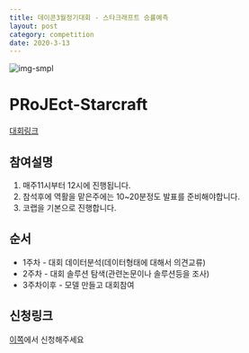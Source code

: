 ```yaml
---
title: 데이콘3월정기대회 - 스타크래프트 승률예측
layout: post
category: competition
date: 2020-3-13
---
```


![img-smpl](https://i.ytimg.com/vi/i2MphoAC1uQ/maxresdefault.jpg)

# PRoJEct-Starcraft



[대회링크](https://dacon.io/competitions/official/235583/overview/)

## 참여설명

1. 매주11시부터 12시에 진행됩니다.
2. 참석후에 역활을 맡은주에는 10~20분정도 발표를 준비해야합니다.
3. 코랩을 기본으로 진행합니다.

## 순서

* 1주차 - 대회 데이터분석(데이터형태에 대해서 의견교류)
* 2주차 - 대회 솔루션 탐색(관련논문이나 솔루션등을 조사)
* 3주차이후 - 모델 만들고 대회참여

## 신청링크


[이쪽](https://forms.gle/hiC71KnXsfhUU7L5A)에서 신청해주세요

